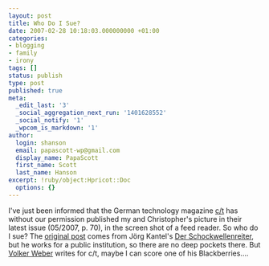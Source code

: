 ```yaml
---
layout: post
title: Who Do I Sue?
date: 2007-02-28 10:18:03.000000000 +01:00
categories:
- blogging
- family
- irony
tags: []
status: publish
type: post
published: true
meta:
  _edit_last: '3'
  _social_aggregation_next_run: '1401628552'
  _social_notify: '1'
  _wpcom_is_markdown: '1'
author:
  login: shanson
  email: papascott-wp@gmail.com
  display_name: PapaScott
  first_name: Scott
  last_name: Hanson
excerpt: !ruby/object:Hpricot::Doc
  options: {}
---
```

<p>I've just been informed that the German technology magazine <a href="http://www.heise.de/ct/">c/t</a> has without our permission published my and Christopher's picture in their latest issue (05/2007, p. 70), in the screen shot of a feed reader. So who do I sue? The <a href="http://www.schockwellenreiter.de/2007/02/09.html#harzigenGlhstrumpf">original post</a> comes from Jörg Kantel's <a href="http://www.schockwellenreiter.de/">Der Schockwellenreiter</a>, but he works for a public institution, so there are no deep pockets there. But <a href="http://vowe.net/">Volker Weber</a> writes for c/t, maybe I can score one of his Blackberries....</p>

